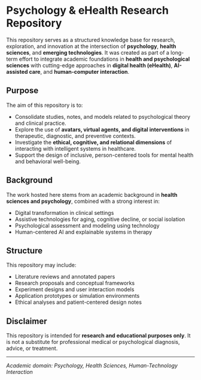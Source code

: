 # Psychology & eHealth Research Repository

This repository serves as a structured knowledge base for research, exploration, and innovation at the intersection of **psychology**, **health sciences**, and **emerging technologies**. It was created as part of a long-term effort to integrate academic foundations in **health and psychological sciences** with cutting-edge approaches in **digital health (eHealth)**, **AI-assisted care**, and **human-computer interaction**.

## Purpose

The aim of this repository is to:
- Consolidate studies, notes, and models related to psychological theory and clinical practice.
- Explore the use of **avatars, virtual agents, and digital interventions** in therapeutic, diagnostic, and preventive contexts.
- Investigate the **ethical, cognitive, and relational dimensions** of interacting with intelligent systems in healthcare.
- Support the design of inclusive, person-centered tools for mental health and behavioral well-being.

## Background

The work hosted here stems from an academic background in **health sciences and psychology**, combined with a strong interest in:
- Digital transformation in clinical settings
- Assistive technologies for aging, cognitive decline, or social isolation
- Psychological assessment and modeling using technology
- Human-centered AI and explainable systems in therapy

## Structure

This repository may include:
- Literature reviews and annotated papers
- Research proposals and conceptual frameworks
- Experiment designs and user interaction models
- Application prototypes or simulation environments
- Ethical analyses and patient-centered design notes

## Disclaimer

This repository is intended for **research and educational purposes only**. It is not a substitute for professional medical or psychological diagnosis, advice, or treatment.

---

*Academic domain: Psychology, Health Sciences, Human-Technology Interaction*
